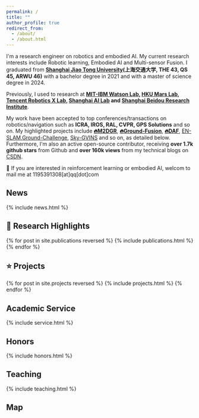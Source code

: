 ```yaml
---
permalink: /
title: ""
author_profile: true
redirect_from: 
  - /about/
  - /about.html
---
```

I'm a research engineer on robotics and embodied AI. My current research interests include Robotic learning, Embodied AI and Multi-sensor Fusion. I graduated from **[Shanghai Jiao Tong University](https://en.sjtu.edu.cn/)(上海交通大学, THE 43, QS 45, ARWU 46)** with a bachelor degree in 2021 and with a master of science degree in 2024. 

Previously, I used to research at **[MIT-IBM Watson Lab](https://mitibmwatsonailab.mit.edu/), [HKU Mars Lab](https://github.com/hku-mars), [Tencent Robotics X Lab](https://roboticsx.tencent.com/#/), [Shanghai AI Lab](https://www.shlab.org.cn/) and [Shanghai Beidou Research Institute](http://www.bdi.org.cn/)**.



 My work have been accepted to top conferences/transactions on robotics/navigation such as **ICRA, IROS, RAL, CVPR, GPS Solutions** and so on. My highlighted projects include [**🔥M2DGR**](https://github.com/SJTU-ViSYS/M2DGR), [**🔥Ground-Fusion**](https://github.com/SJTU-ViSYS/Ground-Fusion), [**🔥DAF**](https://arxiv.org/abs/2407.11333), [EN-SLAM](https://github.com/DelinQu/EN-SLAM),[Ground-Challenge](https://github.com/sjtuyinjie/Ground-Challenge), [Sky-GVINS](https://github.com/SJTU-ViSYS/Sky-GVINS) and so on, as detailed below. Furthermore, I'm also an active open-source contributor, receiving **over 1.7k github stars** from Github and **over 160k views** from my technical blogs on [CSDN](https://blog.csdn.net/qq_42928559?spm=1010.2135.3001.5343). 


 
💬 If you are interested in reinforcement learning or embodied AI, welcom to mail me at 1195391308[at]qq[dot]com


## News
<style style="text/css"> .news{font-size:0.75em;} </style>
{% include news.html %}

## 🚩 Research Highlights
<style style="text/css"> .hoverTable{ width:85%; border-collapse:collapse; border: 0px; } .hoverTable td{ padding:7px; border:#4e95f4 0px solid; } /* Define the default color for all the table rows */ .hoverTable tr{ background: #ffffff; } /* Define the hover highlight color for the table row */ .hoverTable tr:hover { background-color: #f7f7f7; } </style> {% for post in site.publications reversed %} {% include publications.html %} {% endfor %}

## ⭐️ Projects
<style style="text/css"> .hoverTable{ width:85%; border-collapse:collapse; border: 0px; } .hoverTable td{ padding:7px; border:#4e95f4 0px solid; } /* Define the default color for all the table rows */ .hoverTable tr{ background: #ffffff; } /* Define the hover highlight color for the table row */ .hoverTable tr:hover { background-color: #f7f7f7; } </style> {% for post in site.projects reversed %} {% include projects.html %} {% endfor %}

## Academic Service
<style style="text/css"> .news{font-size:0.75em;} </style>
{% include service.html %}


## Honors
<style style="text/css"> .news{font-size:0.75em;} </style>
{% include honors.html %}


## Teaching
<style style="text/css"> .news{font-size:0.75em;} </style>
{% include teaching.html %}


## Map
<html>
  <body align="left">
  <script type='text/javascript' id='clustrmaps' src="//clustrmaps.com/map_v2.js?d=vTCiAvCm0aG85BtQG8a4pBHf0ElbAyAwmz5KIj6EvrY&cl=ffffff&w=a"></script>
  </body>
</html>

<html>
  <body align="left">
<script type='text/javascript' id='clustrmaps' src='//cdn.clustrmaps.com/map_v2.js?cl=ffffff&w=300&t=tt&d=Q1RB1wfb6BorS8KuqpIRpW_FbECKfzQhf_8_ccJHcaI&co=2d78ad&cmo=3acc3a&cmn=ff5353&ct=ffffff'></script>
  </body>
</html>
